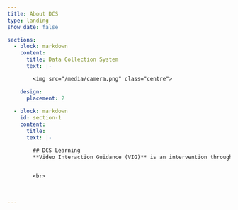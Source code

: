 ```yaml
---
title: About DCS
type: landing
show_date: false

sections:
  - block: markdown
    content:
      title: Data Collection System
      text: |-

        <img src="/media/camera.png" class="centre">

    design:
      placement: 2
  
  - block: markdown
    id: section-1
    content:
      title:
      text: |-

        ## DCS Learning
        **Video Interaction Guidance (VIG)** is an intervention through which a practitioner aims to enhance communication within relationships. It works by engaging clients actively in a process of change towards realising their own hopes for a better future in their relationships with others who are important to them.

        
        <br>

        

---
```


